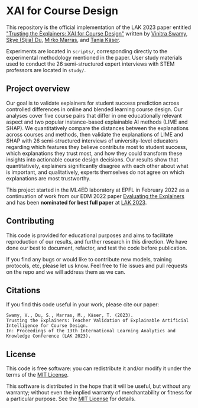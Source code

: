 # XAI for Course Design

This repository is the official implementation of the LAK 2023 paper entitled ["Trusting the Explainers: XAI for Course Design"](https://arxiv.org/abs/2212.08955) written by [Vinitra Swamy](http://vinitra.github.io), [Skye (Sijia) Du](https://github.com/Skye-Du), [Mirko Marras](https://www.mirkomarras.com/), and [Tanja Käser](https://people.epfl.ch/tanja.kaeser/?lang=en).

Experiments are located in `scripts/`, corresponding directly to the experimental methodology mentioned in the paper. User study materials used to conduct the 26 semi-structured expert interviews with STEM professors are located in `study/`. 

## Project overview

Our goal is to validate explainers for student success prediction across controlled differences in online and blended learning course design. Our analyses cover five course pairs that differ in one educationally relevant aspect and two popular instance-based explainable AI methods (LIME and SHAP). We quantitatively compare the distances between the explanations across courses and methods, then validate the explanations of LIME and SHAP with 26 semi-structured interviews of university-level educators regarding which features they believe contribute most to student success, which explanations they trust most, and how they could transform these insights into actionable course design decisions. Our results show that quantitatively, explainers significantly disagree with each other about what is important, and qualitatively, experts themselves do not agree on which explanations are most trustworthy. 

This project started in the ML4ED laboratory at EPFL in February 2022 as a continuation of work from our EDM 2022 paper [Evaluating the Explainers](http://github.com/epfl-ml4ed/evaluating-explaienrs) and has been **nominated for best full paper** at [LAK 2023](https://www.solaresearch.org/events/lak/lak23/). 

## Contributing 

This code is provided for educational purposes and aims to facilitate reproduction of our results, and further research 
in this direction. We have done our best to document, refactor, and test the code before publication.

If you find any bugs or would like to contribute new models, training protocols, etc, please let us know. Feel free to file issues and pull requests on the repo and we will address them as we can.

## Citations
If you find this code useful in your work, please cite our paper:

```
Swamy, V., Du, S., Marras, M., Käser, T. (2023). 
Trusting the Explainers: Teacher Validation of Explainable Artificial Intelligence for Course Design. 
In: Proceedings of the 13th International Learning Analytics and Knowledge Conference (LAK 2023).
```

## License
This code is free software: you can redistribute it and/or modify it under the terms of the [MIT License](LICENSE).

This software is distributed in the hope that it will be useful, but without any warranty; without even the implied warranty of merchantability or fitness for a particular purpose. See the [MIT License](LICENSE) for details.
